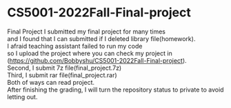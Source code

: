 # CS5001-2022Fall-Final-project
Final Project
I submitted my final project for many times   
and I found that I can submitted if I deleted library file(homework).  
I afraid teaching assistant failed to run my code   
so I upload the project where you can check my project 
in (https://github.com/Bobbyshu/CS5001-2022Fall-Final-project).  
Second, I submit 7z file(final_project.7z)  
Third, I submit rar file(final_project.rar)  
Both of ways can read project.  
After finishing the grading, I will turn the repository status to private to avoid letting out.
